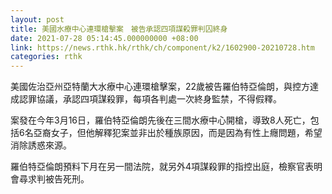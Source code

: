 ```yaml
---
layout: post
title: 美國水療中心連環槍擊案　被告承認四項謀殺罪判囚終身
date: 2021-07-28 05:14:45.000000000 +08:00
link: https://news.rthk.hk/rthk/ch/component/k2/1602900-20210728.htm
categories: rthk
---
```


美國佐治亞州亞特蘭大水療中心連環槍擊案，22歲被告羅伯特亞倫朗，與控方達成認罪協議，承認四項謀殺罪，每項各判處一次終身監禁，不得假釋。

案發在今年3月16日，羅伯特亞倫朗先後在三間水療中心開槍，導致8人死亡，包括6名亞裔女子，但他解釋犯案並非出於種族原因，而是因為有性上癮問題，希望消除誘惑來源。

羅伯特亞倫朗預料下月在另一間法院，就另外4項謀殺罪的指控出庭，檢察官表明會尋求判被告死刑。
